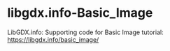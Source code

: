 # libgdx.info-Basic_Image
LibGDX.info: Supporting code for Basic Image tutorial: https://libgdx.info/basic_image/
